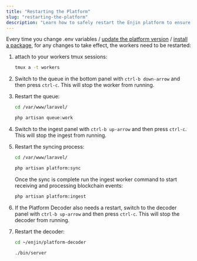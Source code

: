 ```yaml
---
title: "Restarting the Platform"
slug: "restarting-the-platform"
description: "Learn how to safely restart the Enjin platform to ensure smooth operation and minimal downtime for your blockchain applications."
---
```

Every time you change .env variables / [update the platform version](/05-enjin-platform/02-self-hosting-cloud/09-updating-the-platform.md) / [install a package](/05-enjin-platform/02-self-hosting-cloud/03-installing-additional-packages.md), for any changes to take effect, the workers need to be restarted:

1. attach to your workers tmux sessions:

   ```bash
   tmux a -t workers
   ```

2. Switch to the queue in the bottom panel with `ctrl-b down-arrow` and then press `ctrl-c`. This will stop the worker from running.

3. Restart the queue:

   ```bash
   cd /var/www/laravel/

   php artisan queue:work
   ```

4. Switch to the ingest panel with `ctrl-b up-arrow` and then press `ctrl-c`. This will stop the ingest from running.

5. Restart the syncing process:

   ```bash
   cd /var/www/laravel/

   php artisan platform:sync
   ```

   Once the sync is complete run the ingest worker command to start receiving and processing blockchain events:

   ```bash
   php artisan platform:ingest
   ```

6. If the Platform Decoder also needs a restart, switch to the decoder panel with `ctrl-b up-arrow` and then press `ctrl-c`. This will stop the decoder from running.

7. Restart the decoder:

   ```bash
   cd ~/enjin/platform-decoder

   ./bin/server
   ```
